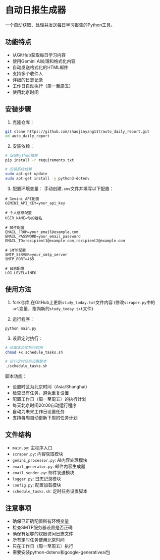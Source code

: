 # 自动日报生成器

一个自动获取、处理并发送每日学习报告的Python工具。

## 功能特点

- 从GitHub获取每日学习内容
- 使用Gemini AI处理和格式化内容
- 自动发送格式化的HTML邮件
- 支持多个收件人
- 详细的日志记录
- 工作日自动执行（周一至周五）
- 使用北京时间

## 安装步骤

1. 克隆仓库：
```bash
git clone https://github.com/zhaojinyang117/auto_daily_report.git
cd auto_daily_report
```

2. 安装依赖：
```bash
# 安装Python依赖
pip install -r requirements.txt

# 安装系统依赖
sudo apt-get update
sudo apt-get install -y python3-dotenv
```

3. 配置环境变量：
手动创建`.env`文件并填写以下配置：
```env
# Gemini API配置
GEMINI_API_KEY=your_api_key

# 个人信息配置
USER_NAME=你的姓名

# 邮件配置
EMAIL_FROM=your_email@example.com
EMAIL_PASSWORD=your_email_password
EMAIL_TO=recipient1@example.com,recipient2@example.com

# SMTP配置
SMTP_SERVER=your_smtp_server
SMTP_PORT=465

# 日志配置
LOG_LEVEL=INFO
```

## 使用方法

1. fork仓库,在GitHub上更新`study_today.txt`文件内容
(修改`scraper.py`中的`url`变量，指向新的`study_today.txt`文件)

2. 运行程序：
```bash
python main.py
```

3. 设置定时执行：
```bash
# 给脚本添加执行权限
chmod +x schedule_tasks.sh

# 运行定时任务设置脚本
./schedule_tasks.sh
```

脚本功能：
- 设置时区为北京时间（Asia/Shanghai）
- 检查已有任务，避免重复设置
- 配置工作日（周一至周五）的执行计划
- 每天北京时间20:00自动运行程序
- 自动为未来工作日设置任务
- 支持每周自动更新下周的任务计划

## 文件结构

- `main.py`: 主程序入口
- `scraper.py`: 内容获取模块
- `gemini_processor.py`: AI内容处理模块
- `email_generator.py`: 邮件内容生成器
- `email_sender.py`: 邮件发送模块
- `logger.py`: 日志记录模块
- `config.py`: 配置加载模块
- `schedule_tasks.sh`: 定时任务设置脚本

## 注意事项

- 确保已正确配置所有环境变量
- 检查SMTP服务器设置是否正确
- 确保有足够的权限访问日志文件
- 所有定时任务使用北京时间
- 只在工作日（周一至周五）执行
- 需要安装python-dotenv和google-generativeai包
